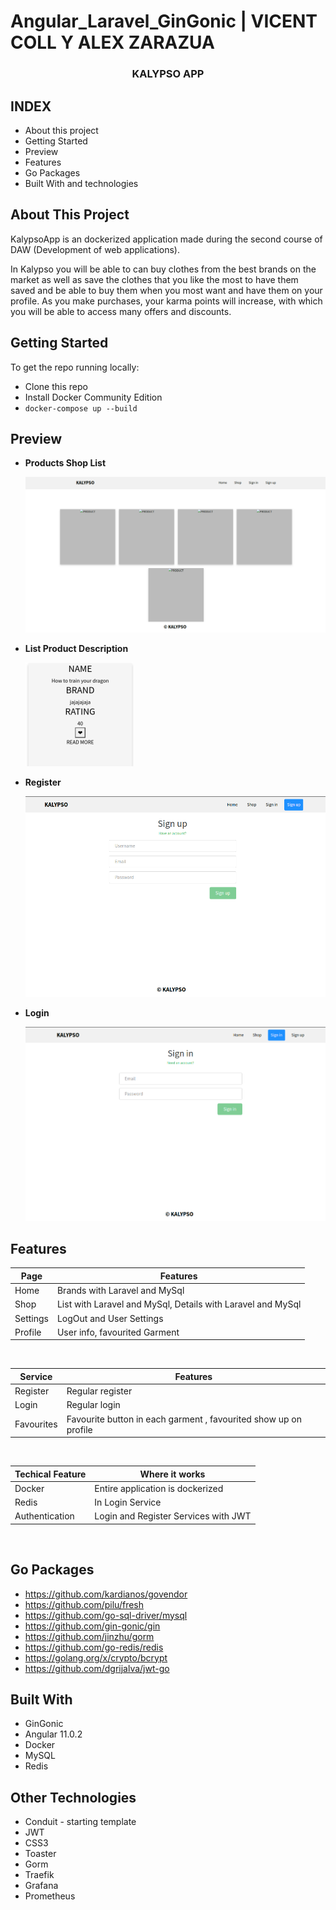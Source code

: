 # Angular_Laravel_GinGonic | VICENT COLL Y ALEX ZARAZUA

<p align="center">

  <h3 align="center"><strong>KALYPSO APP</strong></h3>

</p>

## INDEX

* About this project
* Getting Started
* Preview 
* Features
* Go Packages
* Built With and technologies

         
## About This Project

KalypsoApp is an dockerized application made during the second course of DAW (Development of web applications).

In Kalypso you will be able to can buy clothes from the best brands on the market as well as save the clothes that you like the most to have them saved and be able to buy them when you most want and have them on your profile.
As you make purchases, your karma points will increase, with which you will be able to access many offers and discounts.


## Getting Started

To get the repo running locally:

 * Clone this repo
 * Install Docker Community Edition
 * ` docker-compose up --build `


## Preview

  * **Products Shop List**

    <img src="./frontend/src/img/Preview_List.png">

  * **List Product Description**

      <img src="./frontend/src/img/preview2.png">

  * **Register**

     <img src="./frontend/src/img/Register_Preview.png">

  * **Login**

    <img src="./frontend/src/img/Login_Preview.png">



## Features


| Page | Features |
| - | - |
| Home | Brands with Laravel and MySql  |
| Shop | List with Laravel and MySql, Details with Laravel and MySql |
| Settings | LogOut and  User Settings |
| Profile | User info, favourited Garment |

<br>

| Service | Features |
| - | - |
| Register | Regular register |
| Login | Regular login |
| Favourites | Favourite button in each garment , favourited show up on profile  |

<br>

| Techical Feature | Where it works |
| - | - |
| Docker | Entire application is dockerized |
| Redis | In Login Service |
| Authentication | Login and Register Services with JWT |

<br>



## Go Packages

* https://github.com/kardianos/govendor
* https://github.com/pilu/fresh
* https://github.com/go-sql-driver/mysql
* https://github.com/gin-gonic/gin
* https://github.com/jinzhu/gorm
* https://github.com/go-redis/redis
* https://golang.org/x/crypto/bcrypt
* https://github.com/dgrijalva/jwt-go

## Built With

 * GinGonic
 * Angular 11.0.2
 * Docker
 * MySQL
 * Redis


## Other Technologies

 * Conduit - starting template
 * JWT
 * CSS3
 * Toaster
 * Gorm
 * Traefik
 * Grafana
 * Prometheus


